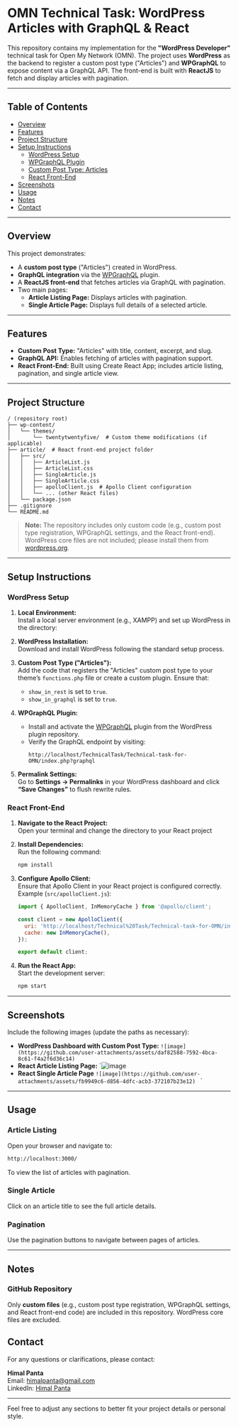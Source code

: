 # OMN Technical Task: WordPress Articles with GraphQL & React

This repository contains my implementation for the **"WordPress Developer"** technical task for Open My Network (OMN). The project uses **WordPress** as the backend to register a custom post type ("Articles") and **WPGraphQL** to expose content via a GraphQL API. The front-end is built with **ReactJS** to fetch and display articles with pagination.

---

## Table of Contents

- [Overview](#overview)
- [Features](#features)
- [Project Structure](#project-structure)
- [Setup Instructions](#setup-instructions)
  - [WordPress Setup](#wordpress-setup)
  - [WPGraphQL Plugin](#wpgraphql-plugin)
  - [Custom Post Type: Articles](#custom-post-type-articles)
  - [React Front-End](#react-front-end)
- [Screenshots](#screenshots)
- [Usage](#usage)
- [Notes](#notes)
- [Contact](#contact)

---

## Overview

This project demonstrates:
- A **custom post type** ("Articles") created in WordPress.
- **GraphQL integration** via the [WPGraphQL](https://www.wpgraphql.com/) plugin.
- A **ReactJS front-end** that fetches articles via GraphQL with pagination.
- Two main pages:
  - **Article Listing Page:** Displays articles with pagination.
  - **Single Article Page:** Displays full details of a selected article.

---

## Features

- **Custom Post Type:** "Articles" with title, content, excerpt, and slug.
- **GraphQL API:** Enables fetching of articles with pagination support.
- **React Front-End:** Built using Create React App; includes article listing, pagination, and single article view.
---

## Project Structure

```
/ (repository root)
├── wp-content/
│   └── themes/
│       └── twentytwentyfive/  # Custom theme modifications (if applicable)
├── article/  # React front-end project folder
│   ├── src/
│   │   ├── ArticleList.js
│   │   ├── ArticleList.css
│   │   ├── SingleArticle.js
│   │   ├── SingleArticle.css
│   │   ├── apolloClient.js  # Apollo Client configuration
│   │   └── ... (other React files)
│   └── package.json
├── .gitignore
└── README.md
```

> **Note:** The repository includes only custom code (e.g., custom post type registration, WPGraphQL settings, and the React front-end). WordPress core files are not included; please install them from [wordpress.org](https://wordpress.org/download/).

---

## Setup Instructions

### WordPress Setup

1. **Local Environment:**  
   Install a local server environment (e.g., XAMPP) and set up WordPress in the directory:

2. **WordPress Installation:**  
   Download and install WordPress following the standard setup process.

3. **Custom Post Type ("Articles"):**  
   Add the code that registers the "Articles" custom post type to your theme’s `functions.php` file or create a custom plugin. Ensure that:
   - `show_in_rest` is set to `true`.
   - `show_in_graphql` is set to `true`.

4. **WPGraphQL Plugin:**  
   - Install and activate the [WPGraphQL](https://www.wpgraphql.com/) plugin from the WordPress plugin repository.
   - Verify the GraphQL endpoint by visiting:
     ```
     http://localhost/TechnicalTask/Technical-task-for-OMN/index.php?graphql
     ```

5. **Permalink Settings:**  
   Go to **Settings → Permalinks** in your WordPress dashboard and click **“Save Changes”** to flush rewrite rules.

### React Front-End

1. **Navigate to the React Project:**  
   Open your terminal and change the directory to your React project

2. **Install Dependencies:**  
   Run the following command:
   ```bash
   npm install
   ```

3. **Configure Apollo Client:**  
   Ensure that Apollo Client in your React project is configured correctly. Example (`src/apolloClient.js`):
   ```javascript
   import { ApolloClient, InMemoryCache } from '@apollo/client';

   const client = new ApolloClient({
     uri: 'http://localhost/Technical%20Task/Technical-task-for-OMN/index.php?graphql',
     cache: new InMemoryCache(),
   });

   export default client;
   ```

4. **Run the React App:**  
   Start the development server:
   ```bash
   npm start
   ```

---

## Screenshots

Include the following images (update the paths as necessary):

- **WordPress Dashboard with Custom Post Type:** `![image](https://github.com/user-attachments/assets/daf82588-7592-4bca-8c61-f4a2f6d36c14)
`
- **React Article Listing Page:** `![image](https://github.com/user-attachments/assets/67a93bdc-3f14-4614-a14b-d18d73ed64ce)
- **React Single Article Page** `![image](https://github.com/user-attachments/assets/fb9949c6-d856-4dfc-acb3-372107b23e12)
`
`

---

## Usage

### Article Listing

Open your browser and navigate to:
```bash
http://localhost:3000/
```
To view the list of articles with pagination.

### Single Article

Click on an article title to see the full article details.

### Pagination

Use the pagination buttons to navigate between pages of articles.

---

## Notes

### GitHub Repository

Only **custom files** (e.g., custom post type registration, WPGraphQL settings, and React front-end code) are included in this repository. WordPress core files are excluded.


## Contact

For any questions or clarifications, please contact:

**Himal Panta**  
Email: [himalpanta@gmail.com](mailto:himalpanta@gmail.com)  
LinkedIn: [Himal Panta](#)

---

Feel free to adjust any sections to better fit your project details or personal style.
